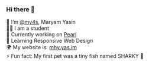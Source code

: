 ### Hi there 👋 </br>

<!--
**my4s/my4s** is a ✨ _special_ ✨ repository because its `README.md` (this file) appears on your GitHub profile.
-->
🍜 I’m <a href="https://github.com/my4s">@my4s</a>, Maryam Yasin </br>
✍🏻 I am a student </br>
🔭 Currently working on <a href="https://github.com/my4s/Pearl/">Pearl</a> </br>
🌱 Learning Responsive Web Design </br>
🌍 My website is: <a href="https://mhy.yas.im/">mhy.yas.im</a> </br>
⚡ Fun fact: My first pet was a tiny fish named SHARKY 🦈 </br>
